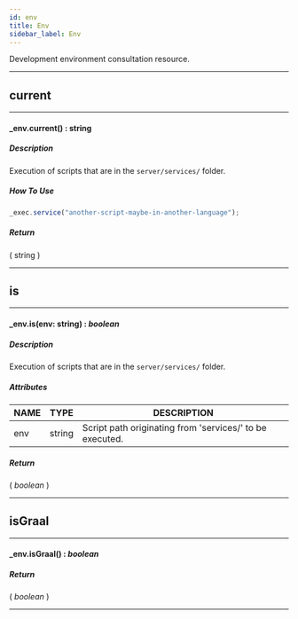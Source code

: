```yaml
---
id: env
title: Env
sidebar_label: Env
---
```


Development environment consultation resource.

---

## current

---

#### _env.current() : string
##### Description

Execution of scripts that are in the `server/services/` folder.

##### How To Use

```javascript
_exec.service("another-script-maybe-in-another-language");
```

##### Return

( string )


---

## is

---

#### _env.is(env: string) : _boolean_
##### Description

Execution of scripts that are in the `server/services/` folder.

##### Attributes

| NAME | TYPE | DESCRIPTION |
|---|---|---|
| env | string | Script path originating from 'services/' to be executed. |

##### Return

( _boolean_ )


---

## isGraal

---

#### _env.isGraal() : _boolean_
##### Return

( _boolean_ )


---

